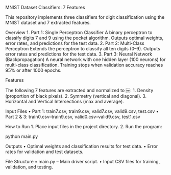 MNIST Dataset Classifiers: 7 Features

This repository implements three classifiers for digit classification using the MNIST dataset and 7 extracted features.

Overview
	1.	Part 1: Single Perceptron Classifier
A binary perceptron to classify digits 7 and 9 using the pocket algorithm. Outputs optimal weights, error rates, and predictions for the test data.
	2.	Part 2: Multi-Class Perceptron
Extends the perceptron to classify all ten digits (0–9). Outputs error rates and predictions for the test data.
	3.	Part 3: Neural Network (Backpropagation)
A neural network with one hidden layer (100 neurons) for multi-class classification. Training stops when validation accuracy reaches 95% or after 1000 epochs.

Features

The following 7 features are extracted and normalized to ￼:
	1.	Density (proportion of black pixels).
	2.	Symmetry (vertical and diagonal).
	3.	Horizontal and Vertical Intersections (max and average).

Input Files
	•	Part 1: train7.csv, train9.csv, valid7.csv, valid9.csv, test.csv
	•	Part 2 & 3: train0.csv–train9.csv, valid0.csv–valid9.csv, test1.csv

How to Run
	1.	Place input files in the project directory.
	2.	Run the program:

python main.py

Outputs
	•	Optimal weights and classification results for test data.
	•	Error rates for validation and test datasets.

File Structure
	•	main.py – Main driver script.
	•	Input CSV files for training, validation, and testing.
